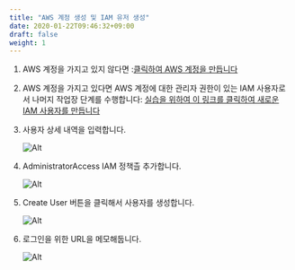 ```yaml
---
title: "AWS 계정 생성 및 IAM 유저 생성"
date: 2020-01-22T09:46:32+09:00
draft: false
weight: 1
---
```


1. AWS 계정을 가지고 있지 않다면 :[클릭하여 AWS 계정을 만듭니다](https://aws.amazon.com/getting-started/)

2. AWS 계정을 가지고 있다면 AWS 계정에 대한 관리자 권한이 있는 IAM 사용자로서 나머지 작업장 단계를 수행합니다: [실습을 위하여 이 링크를 클릭하여 새로운 IAM 사용자를 만듭니다](https://console.aws.amazon.com/iam/home?#/users$new)

3. 사용자 상세 내역을 입력합니다.

    ![Alt](/public/images/iam/iam-1-create-user.png "Title")

4. AdministratorAccess IAM 정책츨 추가합니다.

     ![Alt](/public/images/iam/iam-2-attach-policy.png "add policy")

5. Create User 버튼을 클릭해서 사용자를 생성합니다.

     ![Alt](/public/images/iam/iam-3-create-user.png "create user")

6. 로그인을 위한 URL을 메모해둡니다.

     ![Alt](/public/images/iam/iam-4-save-url.png "create user")
